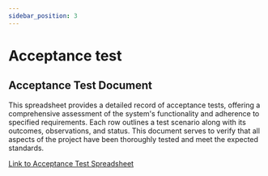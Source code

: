 ```yaml
---
sidebar_position: 3
---
```

# Acceptance test

## Acceptance Test Document

This spreadsheet provides a detailed record of acceptance tests, offering a comprehensive assessment of the system's functionality and adherence to specified requirements. Each row outlines a test scenario along with its outcomes, observations, and status. This document serves to verify that all aspects of the project have been thoroughly tested and meet the expected standards.

<a href="https://docs.google.com/spreadsheets/d/1fIDynFr_vJiRj9nn-t9_wxp7gcP6gKfr3OGXtGZjYh4/edit?usp=sharing">Link to Acceptance Test Spreadsheet</a>